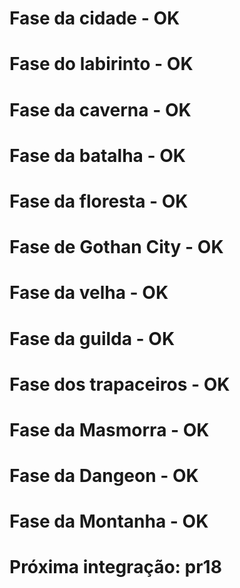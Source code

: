 # Fase da cidade - OK
# Fase do labirinto - OK
# Fase da caverna - OK
# Fase da batalha - OK
# Fase da floresta - OK
# Fase de Gothan City - OK
# Fase da velha - OK
# Fase da guilda - OK
# Fase dos trapaceiros - OK
# Fase da Masmorra - OK
# Fase da Dangeon - OK
# Fase da Montanha - OK
# Próxima integração: pr18
